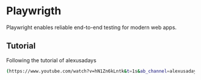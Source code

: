 # Playwrigth

Playwright enables reliable end-to-end testing for modern web apps.

## Tutorial

Following the tutorial of alexusadays

```bash
(https://www.youtube.com/watch?v=hN1Zn6kLntk&t=1s&ab_channel=alexusadays)
```
